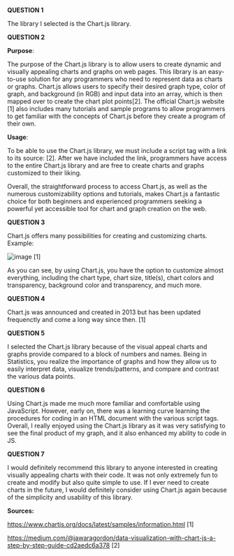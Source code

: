 **QUESTION 1**

The library I selected is the Chart.js library.

**QUESTION 2**

**Purpose**:

The purpose of the Chart.js library is to allow users to create dynamic and visually appealing charts and graphs on web pages. This library is an easy-to-use solution for any programmers who need to represent data as charts or graphs. Chart.js allows users to specify their desired graph type, color of graph, and background (in RGB) and input data into an array, which is then mapped over to create the chart plot points[2]. The official Chart.js website [1] also includes many tutorials and sample programs to allow programmers to get familiar with the concepts of Chart.js before they create a program of their own.

**Usage**: 

To be able to use the Chart.js library, we must include a script tag with a link to its source: <script src="https://cdn.jsdelivr.net/npm/chart.js"></script> [2]. After we have included the link, programmers have access to the entire Chart.js library and are free to create charts and graphs customized to their liking.

Overall, the straightforward process to access Chart.js, as well as the numerous customizability options and tutorials, makes Chart.js a fantastic choice for both beginners and experienced programmers seeking a powerful yet accessible tool for chart and graph creation on the web.

**QUESTION 3**

Chart.js offers many possibilities for creating and customizing charts. Example:
   
   ![image](https://github.com/CS2613-FA23/explorationactivity2-ChrisComeauu/assets/144265204/21f1f7d3-7cc5-4598-aaa4-e5870b5f1ef0) [1]

As you can see, by using Chart.js, you have the option to customize almost everything, including the chart type, chart size, title(s), chart colors and transparency, background color and transparency, and much more.

**QUESTION 4**

Chart.js was announced and created in 2013 but has been updated frequenctly and come a long way since then. [1]

**QUESTION 5**

I selected the Chart.js library because of the visual appeal charts and graphs provide compared to a block of numbers and names. Being in Statistics, you realize the importance of graphs and how they allow us to easily interpret data, visualize trends/patterns, and compare and contrast the various data points.

**QUESTION 6**

Using Chart.js made me much more familiar and comfortable using JavaScript. However, early on, there was a learning curve learning the procedures for coding in an HTML document with the various script tags. Overall, I really enjoyed using the Chart.js library as it was very satisfying to see the final product of my graph, and it also enhanced my ability to code in JS.

**QUESTION 7**

I would definitely recommend this library to anyone interested in creating visually appealing charts with their code. It was not only extremely fun to create and modify but also quite simple to use. If I ever need to create charts in the future, I would definitely consider using Chart.js again because of the simplicity and usability of this library.

**Sources:** 

https://www.chartjs.org/docs/latest/samples/information.html [1]

https://medium.com/@jawaragordon/data-visualization-with-chart-js-a-step-by-step-guide-cd2aedc6a378 [2]
